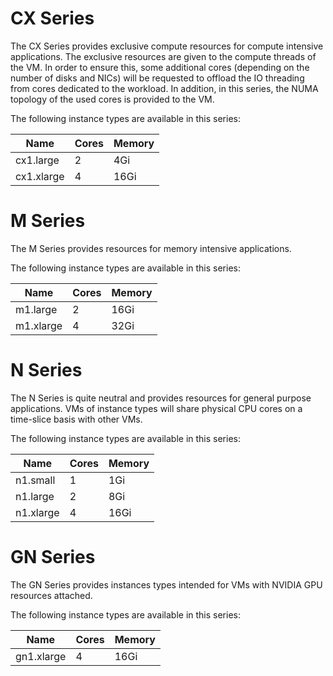 # CX Series
The CX Series provides exclusive compute resources for compute
intensive applications. The exclusive resources are given to the
compute threads of the VM. In order to ensure this, some additional
cores (depending on the number of disks and NICs) will be requested to
offload the IO threading from cores dedicated to the workload. In
addition, in this series, the NUMA topology of the used cores is
provided to the VM.

The following instance types are available in this series:

Name       | Cores | Memory
-----------|-------|-------
cx1.large  | 2     | 4Gi   
cx1.xlarge | 4     | 16Gi  


# M Series
The M Series provides resources for memory intensive applications.

The following instance types are available in this series:

Name      | Cores | Memory
----------|-------|-------
m1.large  | 2     | 16Gi  
m1.xlarge | 4     | 32Gi  


# N Series
The N Series is quite neutral and provides resources for general
purpose applications. VMs of instance types will share physical CPU
cores on a time-slice basis with other VMs.

The following instance types are available in this series:

Name      | Cores | Memory
----------|-------|-------
n1.small  | 1     | 1Gi   
n1.large  | 2     | 8Gi   
n1.xlarge | 4     | 16Gi  


# GN Series
The GN Series provides instances types intended for VMs with NVIDIA
GPU resources attached.

The following instance types are available in this series:

Name       | Cores | Memory
-----------|-------|-------
gn1.xlarge | 4     | 16Gi  


